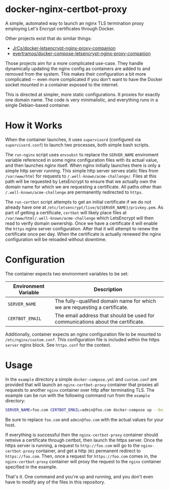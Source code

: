 # docker-nginx-certbot-proxy
A simple, automated way to launch an nginx TLS termination proxy employing Let's Encrypt certificates through Docker.

Other projects exist that do similar things:

* [JrCs/docker-letsencrypt-nginx-proxy-companion](https://github.com/JrCs/docker-letsencrypt-nginx-proxy-companion)
* [evertramos/docker-compose-letsencrypt-nginx-proxy-companion](https://github.com/evertramos/docker-compose-letsencrypt-nginx-proxy-companion)

Those projects aim for a more complicated use-case. They handle dynamically updating the nginx config as containers are
added to and removed from the system. This makes their configuration a bit more complicated -- even more complicated if
you don't want to have the Docker socket mounted in a container exposed to the internet.

This is directed at simpler, more static configurations. It proxies for exactly one domain name. The code is very
minimalistic, and everything runs in a single Debian-based container.

# How it Works
When the container launches, it uses `supervisord` (configured via `supervisord.conf`) to launch two processes, both
simple bash scripts.

The `run-nginx` script uses `envsubst` to replace the `SERVER_NAME` enviroment variable referenced in some nginx
configuration files with its actual value, and then launches nginx itself. When nginx initially launches there is only a
simple http server running. This simple http server serves static files from `/var/www/html` for requests to
`/.well-known/acme-challenge/`. Files at this path will be requested by LetsEncrypt to ensure that we actually own the
domain name for which we are requesting a certificate. All paths other than `/.well-known/acme-challenge` are
permanently redirected to `https`.

The `run-certbot` script attempts to get an initial certificate if we do not already have one at
`/etc/letsencrypt/live/${SERVER_NAME}/privkey.pem`. As part of getting a certificate, `certbot` will likely place files
at `/var/www/html/.well-known/acme-challenge` which LetsEncrypt will then read to verify domain ownership. Once we have
a certificate it will enable the `https` nginx server configuration. After that it will attempt to renew the certificate
once per day. When the certificate is actually renewed the nginx configuration will be reloaded without downtime.

# Configuration
The container expects two environment variables to be set:

Environment Variable | Description
-------------------- | -----------
`SERVER_NAME` | The fully-qualified domain name for which we are requesting a certificate.
`CERTBOT_EMAIL` | The email address that should be used for communications about the certificate.

Additionally, container expects an nginx configuration file to be mounted to `/etc/nginx/custom.conf`. This
configuration file is included within the https `server` nginx block. See `https.conf` for the context.

# Usage
In the `example` directory a simple `docker-compose.yml` and `custom.conf` are provided that will launch an
`nginx-certbot-proxy` container that proxies all requests to another `nginx` container over http after terminating TLS.
The example can be run with the following command run from the `example` directory:

```bash
SERVER_NAME=foo.com CERTBOT_EMAIL=admin@foo.com docker-compose up --build
```

Be sure to replace `foo.com` and `admin@foo.com` with the actual values for your host.

If everything is successful then the `nginx-certbot-proxy` container should retreive a certificate through certbot, then
launch the https server. Once the https server is running, a request to `http://foo.com` will go to the
`nginx-certbot-proxy` container, and get a http `301` permanent redirect to `https://foo.com`. Then, once a request for
`https://foo.com` comes in, the `nginx-certbot-proxy` container will proxy the request to the `nginx` container
specified in the example.

That's it. One command and you're up and running, and you don't even have to modify any of the files in this repository.
